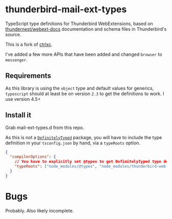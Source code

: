 # thunderbird-mail-ext-types

TypeScript type definitions for Thunderbird WebExtensions, based on
[thundernest/webext-docs](https://thunderbird-webextensions.readthedocs.io)
documentation and schema files in Thunderbird's source.

This is a fork of [ctrlxc](https://github.com/ctrlxc/thunderbird-web-ext-types).

I've added a few more APIs that have been added and changed `browser` to
`messenger`.

## Requirements

As this library is using the `object` type and default values for generics,
`typescript` should at least be on version `2.3` to get the definitions to work.
I use version 4.5+

## Install it

Grab mail-ext-types.d from this repo.

As this is not a [`DefinitelyTyped`][definitely-typed] package, you will have to
include the type definition in your `tsconfig.json` by hand, via a `typeRoots`
option.

```json
{
  "compilerOptions": {
    // You have to explicitly set @types to get DefinitelyTyped type definitions
    "typeRoots": ["node_modules/@types", "node_modules/thunderbird-web-ext-types"],
  }
}
```

# Bugs

Probably. Also likely incomplete.


[definitely-typed]: https://github.com/DefinitelyTyped/DefinitelyTyped/
